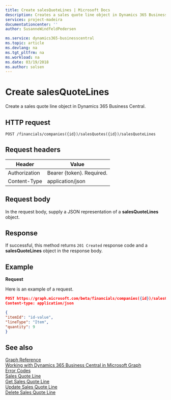 ```yaml
---
title: Create salesQuoteLines | Microsoft Docs
description: Creates a sales quote line object in Dynamics 365 Business Central.
services: project-madeira
documentationcenter: ''
author: SusanneWindfeldPedersen

ms.service: dynamics365-businesscentral
ms.topic: article
ms.devlang: na
ms.tgt_pltfrm: na
ms.workload: na
ms.date: 03/19/2018
ms.author: solsen
---
```


# Create salesQuoteLines
Create a sales quote line object in Dynamics 365 Business Central.

## HTTP request

```
POST /financials/companies({id})/salesQuotes({id})/salesQuoteLines
```

## Request headers

|Header|Value|
|------|-----|
|Authorization  |Bearer {token}. Required.    |
|Content-Type  |application/json    |

## Request body
In the request body, supply a JSON representation of a **salesQuoteLines** object.

## Response
If successful, this method returns ```201 Created``` response code and a **salesQuoteLines** object in the response body.

## Example

**Request**

Here is an example of a request.

```json
POST https://graph.microsoft.com/beta/financials/companies({id})/salesQuotes({id})/salesQuoteLines
Content-type: application/json

{
"itemId": "id-value",
"lineType": "Item",
"quantity": 9
}
```

## See also
[Graph Reference](../api/dynamics_graph_reference.md)  
[Working with Dynamics 365 Business Central in Microsoft Graph](../resources/dynamics_overview.md)  
[Error Codes](../dynamics_error_codes.md)  
[Sales Quote Line](../resources/dynamics_salesquoteline.md)  
[Get Sales Quote Line](../api/dynamics_salesquoteline_get.md)  
[Update Sales Quote Line](../api/dynamics_salesquoteline_update.md)  
[Delete Sales Quote Line](../api/dynamics_salesquoteline_delete.md)  